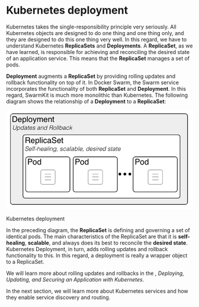 # Kubernetes deployment

Kubernetes takes the single-responsibility principle very seriously. All Kubernetes objects are designed to do one thing and one thing only, and they are designed to do this one thing very well. In this regard, we have to understand Kubernetes **ReplicaSets** and **Deployments**. A **ReplicaSet**, as we have learned, is responsible for achieving and reconciling the desired state of an application service. This means that the **ReplicaSet** manages a set of pods.

**Deployment** augments a **ReplicaSet** by providing rolling updates and rollback functionality on top of it. In Docker Swarm, the Swarm service incorporates the functionality of both **ReplicaSet** and **Deployment**. In this regard, SwarmKit is much more monolithic than Kubernetes. The following diagram shows the relationship of a **Deployment** to a **ReplicaSet**:

![KD](./img/m12-k-kd_1.png)

Kubernetes deployment

In the preceding diagram, the **ReplicaSet** is defining and governing a set of identical pods. The main characteristics of the ReplicaSet are that it is **self-healing**, **scalable**, and always does its best to reconcile the **desired state**. Kubernetes Deployment, in turn, adds rolling updates and rollback functionality to this. In this regard, a deployment is really a wrapper object to a ReplicaSet.

We will learn more about rolling updates and rollbacks in the , *Deploying, Updating, and Securing an Application with Kubernetes*.

In the next section, we will learn more about Kubernetes services and how they enable service discovery and routing.